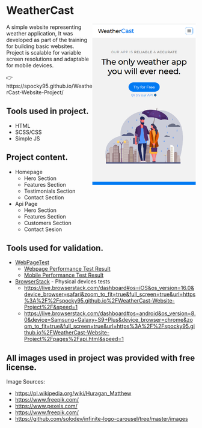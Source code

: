 # WeatherCast


<img src="https://raw.githubusercontent.com/Spocky95/WeatherCast-Website-Project/main/WeatherCast-Hero.png" align="right"
     alt="WeatherCast-HeroSection" width="275">
A simple website representing weather application, It was developed as part of the training for building basic websites.
Project is scalable for variable screen resolutions and adaptable for mobile devices.
<p>👉https://spocky95.github.io/WeatherCast-Website-Project/


## Tools used in project.
* HTML
* SCSS/CSS
* Simple JS

## Project content.
* Homepage
     * Hero Section
     * Features Section
     * Testimonials Section
     * Contact Section
* Api Page
     * Hero Section
     * Features Section
     * Customers Section
     * Contact Sesion
     
     
## Tools used for validation.
* [WebPageTest](https://www.webpagetest.org/)
     * [Webpage Performance Test Result](https://www.webpagetest.org/result/221012_AiDc53_A4P/)
     * [Mobile Performance Test Result](https://www.webpagetest.org/result/221012_AiDc5M_A8J/)
* [BrowserStack](https://www.browserstack.com/) - Physical devices tests
     * https://live.browserstack.com/dashboard#os=iOS&os_version=16.0&device_browser=safari&zoom_to_fit=true&full_screen=true&url=https%3A%2F%2Fspocky95.github.io%2FWeatherCast-Website-Project%2F&speed=1
     * https://live.browserstack.com/dashboard#os=android&os_version=8.0&device=Samsung+Galaxy+S9+Plus&device_browser=chrome&zoom_to_fit=true&full_screen=true&url=https%3A%2F%2Fspocky95.github.io%2FWeatherCast-Website-Project%2Fpages%2Fapi.html&speed=1

## All images used in project was provided with free license.

Image Sources:
* https://pl.wikipedia.org/wiki/Huragan_Matthew
* https://www.freepik.com/
* https://www.pexels.com/
* https://www.freepik.com/
* https://github.com/solodev/infinite-logo-carousel/tree/master/images
